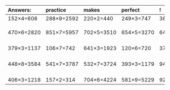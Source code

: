 | Answers: | practice | makes | perfect | ! |
| :--- | :--- | :--- | :--- | :--- |
| 152×4=608 | 288×9=2592 | 220×2=440 | 249×3=747 | 387×2=774 | 
|   |   |   |   |   | 
|   |   |   |   |   | 
|   |   |   |   |   | 
| 470×6=2820 | 851×7=5957 | 702×5=3510 | 654×5=3270 | 647×5=3235 | 
|   |   |   |   |   | 
|   |   |   |   |   | 
|   |   |   |   |   | 
|   |   |   |   |   | 
| 379×3=1137 | 106×7=742 | 641×3=1923 | 120×6=720 | 370×7=2590 | 
|   |   |   |   |   | 
|   |   |   |   |   | 
|   |   |   |   |   | 
|   |   |   |   |   | 
| 448×8=3584 | 541×7=3787 | 532×7=3724 | 393×3=1179 | 947×8=7576 | 
|   |   |   |   |   | 
|   |   |   |   |   | 
|   |   |   |   |   | 
|   |   |   |   |   | 
| 406×3=1218 | 157×2=314 | 704×6=4224 | 581×9=5229 | 926×6=5556 | 
